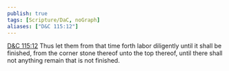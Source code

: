 ```yaml
---
publish: true
tags: [Scripture/DaC, noGraph]
aliases: ["D&C 115:12"]
---
```

[D&C 115:12](https://churchofjesuschrist.org/study/scriptures/dc-testament/dc/115?lang=eng&id=p12#p12) Thus let them from that time forth labor diligently until it shall be finished, from the corner stone thereof unto the top thereof, until there shall not anything remain that is not finished.
